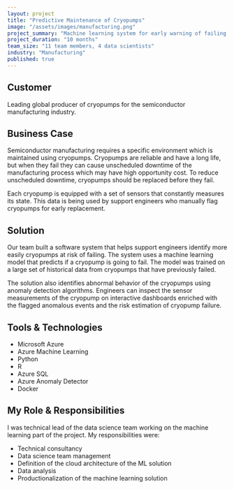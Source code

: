 ```yaml
---
layout: project
title: "Predictive Maintenance of Cryopumps"
image: "/assets/images/manufacturing.png"
project_summary: "Machine learning system for early warning of failing industrial pumps helping to reduce unscheduled downtime of semiconductor manufacturing processes."
project_duration: "10 months"
team_size: "11 team members, 4 data scientists"
industry: "Manufacturing"
published: true
---
```


## Customer

Leading global producer of cryopumps for the semiconductor manufacturing industry.

## Business Case

Semiconductor manufacturing requires a specific environment which is maintained using cryopumps. Cryopumps are reliable and have a long life, but when they fail they can cause unscheduled downtime of the manufacturing process which may have high opportunity cost. To reduce unscheduled downtime, cryopumps should be replaced before they fail.

Each cryopump is equipped with a set of sensors that constantly measures its state. This data is being used by support engineers who manually flag cryopumps for early replacement.

## Solution

Our team built a software system that helps support engineers identify more easily cryopumps at risk of failing. The system uses a machine learning model that predicts if a cryopump is going to fail. The model was trained on a large set of historical data from cryopumps that have previously failed.

The solution also identifies abnormal behavior of the cryopumps using anomaly detection algorithms. Engineers can inspect the sensor measurements of the cryopump on interactive dashboards enriched with the flagged anomalous events and the risk estimation of cryopump failure.

## Tools & Technologies

- Microsoft Azure
- Azure Machine Learning
- Python
- R
- Azure SQL
- Azure Anomaly Detector
- Docker

## My Role & Responsibilities

I was technical lead of the data science team working on the machine learning part of the project. My responsibilities were:

- Technical consultancy
- Data science team management
- Definition of the cloud architecture of the ML solution
- Data analysis
- Productionalization of the machine learning solution
